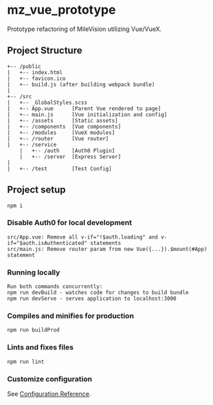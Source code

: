# mz_vue_prototype
Prototype refactoring of MileVision utilizing Vue/VueX.

## Project Structure
```
+-- /public
|   +-- index.html
|   +-- favicon.ico
|   +-- build.js (after building webpack bundle)
|
+-- /src
|   +-- _GlobalStyles.scss
|   +-- App.vue      [Parent Vue rendered to page] 
|   +-- main.js      [Vue initialization and config]
|   +-- /assets      [Static assets]
|   +-- /components  [Vue components]
|   +-- /modules     [VueX modules]
|   +-- /router      [Vue router]
|   +-- /service
    |   +-- /auth    [Auth0 Plugin]
    |   +-- /server  [Express Server]
|  
|   +-- /test        [Test Config]
```

## Project setup
```
npm i
```

### Disable Auth0 for local development
```
src/App.vue: Remove all v-if="!$auth.loading" and v-if="$auth.isAuthenticated" statements
src/main.js: Remove router param from new Vue({...}).$mount(#App) statement
```

### Running locally
```
Run both commands concurrently:
npm run devBuild - watches code for changes to build bundle
npm run devServe - serves application to localhost:3000
```

### Compiles and minifies for production
```
npm run buildProd
```

### Lints and fixes files
```
npm run lint
```

### Customize configuration
See [Configuration Reference](https://cli.vuejs.org/config/).
